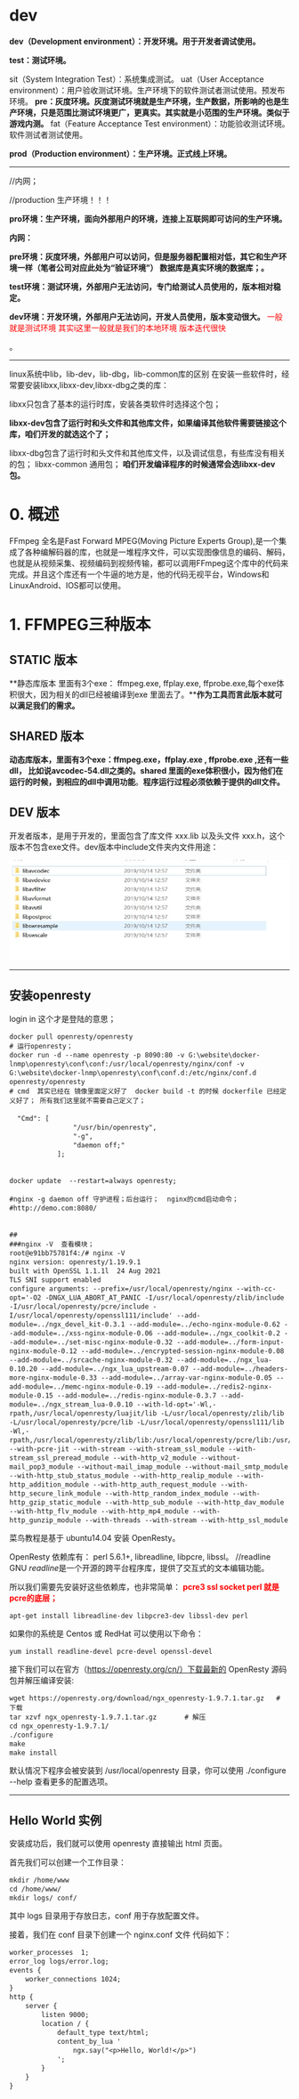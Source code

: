 #  dev  



**dev（Development environment）：开发环境。用于开发者调试使用。**

**test：测试环境。**

sit（System Integration Test）：系统集成测试。
uat（User Acceptance environment）：用户验收测试环境。生产环境下的软件测试者测试使用。预发布环境。
**pre：灰度环境。灰度测试环境就是生产环境，生产数据，所影响的也是生产环境，只是范围比测试环境更广，更真实。其实就是小范围的生产环境。类似于游戏内测。**
fat（Feature Acceptance Test environment）：功能验收测试环境。软件测试者测试使用。

**prod（Production environment）：生产环境。正式线上环境。**

---

//内网；

//production 生产环境！！！

**pro环境：生产环境，面向外部用户的环境，连接上互联网即可访问的生产环境。**



**内网：**

**pre环境：灰度环境，外部用户可以访问，但是服务器配置相对低，其它和生产环境一样（笔者公司对应此处为“验证环境”）  数据库是真实环境的数据库；。**

**test环境：测试环境，外部用户无法访问，专门给测试人员使用的，版本相对稳定。**

**dev环境：开发环境，外部用户无法访问，开发人员使用，版本变动很大。**     <font color=red>一般就是测试环境 其实i这里一般就是我们的本地环境 版本迭代很快</font> 

。

---



linux系统中lib，lib-dev，lib-dbg，lib-common库的区别
在安装一些软件时，经常要安装libxx,libxx-dev,libxx-dbg之类的库：

libxx只包含了基本的运行时库，安装各类软件时选择这个包；



**libxx-dev包含了运行时和头文件和其他库文件，如果编译其他软件需要链接这个库，咱们开发的就选这个了；**



libxx-dbg包含了运行时和头文件和其他库文件，以及调试信息，有些库没有相关的包；
libxx-common 通用包；
**咱们开发编译程序的时候通常会选libxx-dev包。**



# 0. 概述

FFmpeg 全名是Fast Forward MPEG(Moving Picture Experts Group),是一个集成了各种编解码器的库，也就是一堆程序文件，可以实现图像信息的编码、解码，也就是从视频采集、视频编码到视频传输，都可以调用FFmpeg这个库中的代码来完成。并且这个库还有一个牛逼的地方是，他的代码无视平台，Windows和LinuxAndroid、IOS都可以使用。

# 1. FFMPEG三种版本

## STATIC 版本

**静态库版本 里面有3个exe： ffmpeg.exe, ffplay.exe, ffprobe.exe,每个exe体积很大，因为相关的dll已经被编译到exe 里面去了。****作为工具而言此版本就可以满足我们的需求。**



## SHARED 版本

**动态库版本，里面有3个exe：ffmpeg.exe，ffplay.exe , ffprobe.exe ,还有一些dll， 比如说avcodec-54.dll之类的。shared 里面的exe体积很小，因为他们在运行的时候，到相应的dll中调用功能**。**程序运行过程必须依赖于提供的dll文件。**



## DEV 版本

开发者版本，是用于开发的，里面包含了库文件 xxx.lib 以及头文件 xxx.h，这个版本不包含exe文件。dev版本中include文件夹内文件用途：

![在这里插入图片描述](各种环境.assets/b618fc182a0f0027fa0022e5f5d07abe.png)



---

 

## 安装openresty

login in  这个才是登陆的意思；



`````shell
docker pull openresty/openresty
# 运行openresty；
docker run -d --name openresty -p 8090:80 -v G:\website\docker-lnmp\openresty\conf\conf:/usr/local/openresty/nginx/conf -v G:\website\docker-lnmp\openresty\conf\conf.d:/etc/nginx/conf.d openresty/openresty
# cmd  其实已经在 镜像里面定义好了  docker build -t 的时候 dockerfile 已经定义好了； 所有我们这里就不需要自己定义了；

  "Cmd": [
                "/usr/bin/openresty",
                "-g",
                "daemon off;"
            ];
            
            
docker update  --restart=always openresty;

#nginx -g daemon off 守护进程；后台运行；  nginx的cmd启动命令；
#http://demo.com:8080/


##
###nginx -V  查看模块；
root@e91bb75781f4:/# nginx -V
nginx version: openresty/1.19.9.1
built with OpenSSL 1.1.1l  24 Aug 2021
TLS SNI support enabled
configure arguments: --prefix=/usr/local/openresty/nginx --with-cc-opt='-O2 -DNGX_LUA_ABORT_AT_PANIC -I/usr/local/openresty/zlib/include -I/usr/local/openresty/pcre/include -I/usr/local/openresty/openssl111/include' --add-module=../ngx_devel_kit-0.3.1 --add-module=../echo-nginx-module-0.62 --add-module=../xss-nginx-module-0.06 --add-module=../ngx_coolkit-0.2 --add-module=../set-misc-nginx-module-0.32 --add-module=../form-input-nginx-module-0.12 --add-module=../encrypted-session-nginx-module-0.08 --add-module=../srcache-nginx-module-0.32 --add-module=../ngx_lua-0.10.20 --add-module=../ngx_lua_upstream-0.07 --add-module=../headers-more-nginx-module-0.33 --add-module=../array-var-nginx-module-0.05 --add-module=../memc-nginx-module-0.19 --add-module=../redis2-nginx-module-0.15 --add-module=../redis-nginx-module-0.3.7 --add-module=../ngx_stream_lua-0.0.10 --with-ld-opt='-Wl,-rpath,/usr/local/openresty/luajit/lib -L/usr/local/openresty/zlib/lib -L/usr/local/openresty/pcre/lib -L/usr/local/openresty/openssl111/lib -Wl,-rpath,/usr/local/openresty/zlib/lib:/usr/local/openresty/pcre/lib:/usr/local/openresty/openssl111/lib' --with-pcre-jit --with-stream --with-stream_ssl_module --with-stream_ssl_preread_module --with-http_v2_module --without-mail_pop3_module --without-mail_imap_module --without-mail_smtp_module --with-http_stub_status_module --with-http_realip_module --with-http_addition_module --with-http_auth_request_module --with-http_secure_link_module --with-http_random_index_module --with-http_gzip_static_module --with-http_sub_module --with-http_dav_module --with-http_flv_module --with-http_mp4_module --with-http_gunzip_module --with-threads --with-stream --with-http_ssl_module
`````



菜鸟教程是基于 ubuntu14.04 安装 OpenResty。

OpenResty 依赖库有： perl 5.6.1+, libreadline, libpcre, libssl。 //readline  GNU *readline*是一个开源的跨平台程序库，提供了交互式的文本编辑功能。

所以我们需要先安装好这些依赖库，也非常简单：  <font color=red>**pcre3  ssl socket  perl  就是pcre的底层；**</font>

```
apt-get install libreadline-dev libpcre3-dev libssl-dev perl	
```

如果你的系统是 Centos 或 RedHat 可以使用以下命令：

```
yum install readline-devel pcre-devel openssl-devel
```

接下我们可以在官方（https://openresty.org/cn/）下载最新的 OpenResty 源码包并解压编译安装:

```
wget https://openresty.org/download/ngx_openresty-1.9.7.1.tar.gz   # 下载
tar xzvf ngx_openresty-1.9.7.1.tar.gz       # 解压
cd ngx_openresty-1.9.7.1/ 
./configure
make 
make install
```

默认情况下程序会被安装到 /usr/local/openresty 目录，你可以使用 ./configure --help 查看更多的配置选项。

------

## Hello World 实例

安装成功后，我们就可以使用 openresty 直接输出 html 页面。

首先我们可以创建一个工作目录：

```
mkdir /home/www
cd /home/www/
mkdir logs/ conf/
```

其中 logs 目录用于存放日志，conf 用于存放配置文件。

接着，我们在 conf 目录下创建一个 nginx.conf 文件 代码如下：

```
worker_processes  1;
error_log logs/error.log;
events {
    worker_connections 1024;
}
http {
    server {
        listen 9000;
        location / {
            default_type text/html;
            content_by_lua '
                ngx.say("<p>Hello, World!</p>")
            ';
        }
    }
}
```
